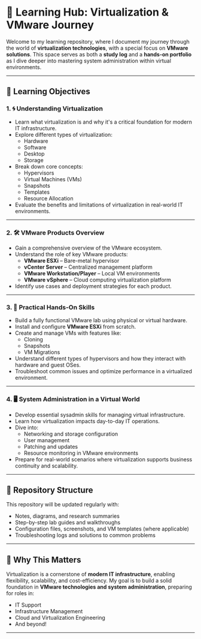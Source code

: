 
# 🧠 Learning Hub: Virtualization & VMware Journey

Welcome to my learning repository, where I document my journey through the world of **virtualization technologies**, with a special focus on **VMware solutions**. This space serves as both a **study log** and a **hands-on portfolio** as I dive deeper into mastering system administration within virtual environments.

---

## 🎯 Learning Objectives

### 1. 🌀 Understanding Virtualization
- Learn what virtualization is and why it's a critical foundation for modern IT infrastructure.
- Explore different types of virtualization:
  - Hardware
  - Software
  - Desktop
  - Storage
- Break down core concepts:
  - Hypervisors
  - Virtual Machines (VMs)
  - Snapshots
  - Templates
  - Resource Allocation
- Evaluate the benefits and limitations of virtualization in real-world IT environments.

---

### 2. 🛠️ VMware Products Overview
- Gain a comprehensive overview of the VMware ecosystem.
- Understand the role of key VMware products:
  - **VMware ESXi** – Bare-metal hypervisor
  - **vCenter Server** – Centralized management platform
  - **VMware Workstation/Player** – Local VM environments
  - **VMware vSphere** – Cloud computing virtualization platform
- Identify use cases and deployment strategies for each product.

---

### 3. 🧪 Practical Hands-On Skills
- Build a fully functional VMware lab using physical or virtual hardware.
- Install and configure **VMware ESXi** from scratch.
- Create and manage VMs with features like:
  - Cloning
  - Snapshots
  - VM Migrations
- Understand different types of hypervisors and how they interact with hardware and guest OSes.
- Troubleshoot common issues and optimize performance in a virtualized environment.

---

### 4. 🖥️ System Administration in a Virtual World
- Develop essential sysadmin skills for managing virtual infrastructure.
- Learn how virtualization impacts day-to-day IT operations.
- Dive into:
  - Networking and storage configuration
  - User management
  - Patching and updates
  - Resource monitoring in VMware environments
- Prepare for real-world scenarios where virtualization supports business continuity and scalability.

---

## 📂 Repository Structure

This repository will be updated regularly with:
- Notes, diagrams, and research summaries
- Step-by-step lab guides and walkthroughs
- Configuration files, screenshots, and VM templates (where applicable)
- Troubleshooting logs and solutions to common problems

---

## 🚀 Why This Matters

Virtualization is a cornerstone of **modern IT infrastructure**, enabling flexibility, scalability, and cost-efficiency. My goal is to build a solid foundation in **VMware technologies and system administration**, preparing for roles in:
- IT Support
- Infrastructure Management
- Cloud and Virtualization Engineering
- And beyond!

---
